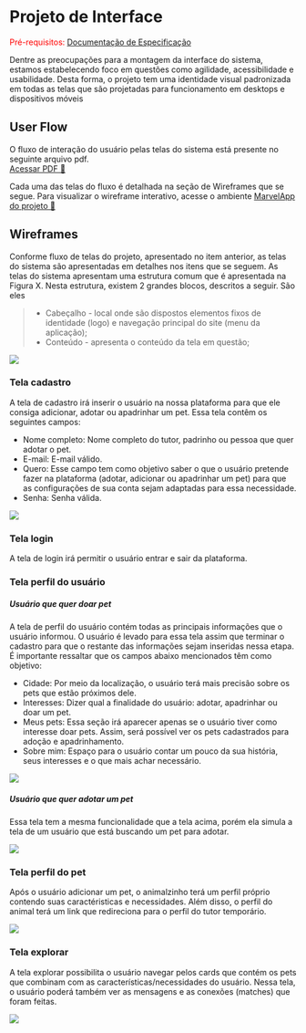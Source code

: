 
# Projeto de Interface

<span style="color:red">Pré-requisitos: <a href="2-Especificação do Projeto.md"> Documentação de Especificação</a></span>

Dentre as preocupações para a montagem da interface do sistema, estamos estabelecendo foco em questões como agilidade, acessibilidade e usabilidade. Desta forma, o projeto tem uma identidade visual padronizada em todas as telas que são projetadas para funcionamento em desktops e dispositivos móveis

## User Flow

O fluxo de interação do usuário pelas telas do sistema está presente no seguinte arquivo pdf. 
<br> [Acessar PDF 📁](https://github.com/ICEI-PUC-Minas-PMV-ADS/pmv-ads-2023-1-e1-proj-web-t16-Time5-AdocaoPets/blob/main/Projeto%20de%20interface%20fluxo%20de%20usuario.pdf)

Cada uma das telas do fluxo é detalhada na seção de Wireframes que se segue. Para visualizar o wireframe interativo, acesse o ambiente 
[MarvelApp do projeto 📁](https://marvelapp.com/prototype/bg4e2i1/screen/91547480)

## Wireframes

Conforme fluxo de telas do projeto, apresentado no item anterior, as telas do sistema são apresentadas em detalhes nos itens que se seguem. As telas do sistema apresentam uma estrutura comum que é apresentada na Figura X. Nesta estrutura, existem 2 grandes blocos, descritos a seguir. São eles
 
> - Cabeçalho - local onde são dispostos elementos fixos de identidade (logo) e navegação principal do site (menu da aplicação);
> -	Conteúdo - apresenta o conteúdo da tela em questão;

<img src="https://user-images.githubusercontent.com/104398945/236341604-242a3914-7c44-471d-b301-cc7145771d3a.png">

### Tela cadastro

A tela de cadastro irá inserir o usuário na nossa plataforma para que ele consiga adicionar, adotar ou apadrinhar um pet. 
Essa tela contêm os seguintes campos:

- Nome completo: Nome completo do tutor, padrinho ou pessoa que quer adotar o pet.
- E-mail: E-mail válido.
- Quero: Esse campo tem como objetivo saber o que o usuário pretende fazer na plataforma (adotar, adicionar ou apadrinhar um pet) para que as configurações de sua conta sejam adaptadas para essa necessidade.
- Senha: Senha válida.

<img src="https://user-images.githubusercontent.com/104398945/236341800-40302c1b-9554-4d3f-9920-d77cda12b6a0.png">

### Tela login

A tela de login irá permitir o usuário entrar e sair da plataforma.

### Tela perfil do usuário

##### Usuário que quer doar pet

A tela de perfil do usuário contém todas as principais informações que o usuário informou. O usuário é levado para essa tela assim que terminar o cadastro para que o restante das informações sejam inseridas nessa etapa.
É importante ressaltar que os campos abaixo mencionados têm como objetivo:

- Cidade: Por meio da localização, o usuário terá mais precisão sobre os pets que estão próximos dele.
- Interesses: Dizer qual a finalidade do usuário: adotar, apadrinhar ou doar um pet.
- Meus pets: Essa seção irá aparecer apenas se o usuário tiver como interesse doar pets. Assim, será possível ver os pets cadastrados para adoção e apadrinhamento.
- Sobre mim: Espaço para o usuário contar um pouco da sua história, seus interesses e o que mais achar necessário.

<img src="https://user-images.githubusercontent.com/104398945/236341868-1531017b-3b33-409f-95a3-1e6d35574370.png">

##### Usuário que quer adotar um pet

Essa tela tem a mesma funcionalidade que a tela acima, porém ela simula a tela de um usuário que está buscando um pet para adotar.

<img src="https://user-images.githubusercontent.com/104398945/236341985-2bbbc523-10a2-4649-8280-24fcb63058d7.png">

### Tela perfil do pet

Após o usuário adicionar um pet, o animalzinho terá um perfil próprio contendo suas caractéristicas e necessidades. Além disso, o perfil do animal terá um link que redireciona para o perfil do tutor temporário.

<img src="https://user-images.githubusercontent.com/104398945/236342623-735902ce-be74-409c-a358-e13dee59917e.png">

### Tela explorar

A tela explorar possibilita o usuário navegar pelos cards que contém os pets que combinam com as características/necessidades do usuário. Nessa tela, o usuário poderá também ver as mensagens e as conexões (matches) que foram feitas.

<img src="https://user-images.githubusercontent.com/104398945/236343098-8e4b8704-3042-4286-a73c-7be7fd6c9ea7.png">
